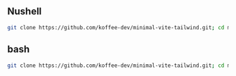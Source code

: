 ## Nushell

```bash
git clone https://github.com/koffee-dev/minimal-vite-tailwind.git; cd minimal-vite-tailwind; npm install; npm run dev
```

## bash

```bash
git clone https://github.com/koffee-dev/minimal-vite-tailwind.git; cd minimal-vite-tailwind && npm install && npm run dev
```

